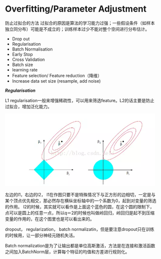 # Overfitting/Parameter Adjustment

防止过拟合的方法 过拟合的原因是算法的学习能力过强；一些假设条件（如样本独立同分布）可能是不成立的；训练样本过少不能对整个空间进行分布估计。

* Drop out
* Regularisation
* Batch Normalisation
* Early Stop
* Cross Validation
* Batch size
* learning rate
* Feature selection/ Feature reduction（降维）
* Increase data set size \(resample, add noise\)

_**Regularisation**_

L1 regularisation一般来增强稀疏性，可以用来筛选feature。L2的话主要是防止过拟合，增加泛化能力。

![](../../.gitbook/assets/image%20%2851%29.png)

左边的l1，右边的l2， l1在作图只要不是特殊情况下与正方形的边相切，一定是与某个顶点优先相交，那必然存在横纵坐标轴中的一个系数为0，起到对变量的筛选的作用。 l2的时候，其实就可以看作是上面这个蓝色的圆，在这个圆的限制下，点可以是圆上的任意一点，所以q＝2的时候也叫做岭回归，岭回归是起不到压缩变量的作用的，在这个图里也是可以看出来的。



dropout， regularization， batch normalizatin，但是要注意dropout只在训练的时候用，让一部分神经元随机失活。

Batch normalization是为了让输出都是单位高斯激活，方法是在连接和激活函数之间加入BatchNorm层，计算每个特征的均值和方差进行规则化。

### 

